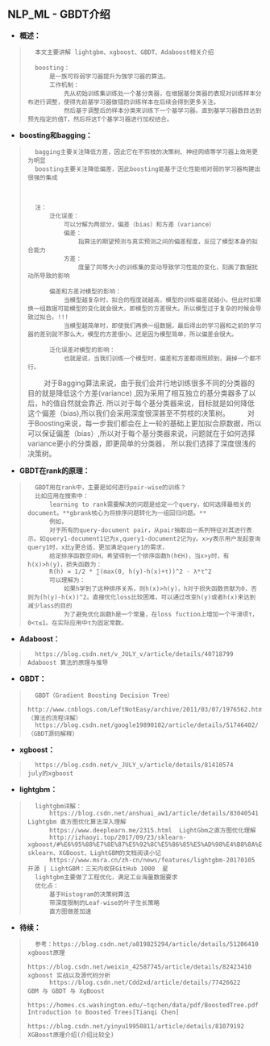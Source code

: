 ## NLP_ML - GBDT介绍
- **概述：**
>       本文主要讲解 lightgbm、xgboost、GBDT、Adaboost相关介绍
>
>       boosting：
>           是一族可将弱学习器提升为强学习器的算法。
>           工作机制：
>               先从初始训练集训练处一个基分类器，在根据基分类器的表现对训练样本分布进行调整，使得先前基学习器做错的训练样本在后续会得到更多关注。
>               然后基于调整后的样本分类来训练下一个基学习器。直到基学习器数目达到预先指定的值T，然后将这T个基学习器进行加权结合。
>
>

- **boosting和bagging：**
>       bagging主要关注降低方差，因此它在不剪枝的决策树、神经网络等学习器上效用更为明显
>       boosting主要关注降低偏差，因此boosting能基于泛化性能相对弱的学习器构建出很强的集成
>
>
>
>       注：
>           泛化误差：
>               可以分解为两部分，偏差（bias）和方差（variance）
>               偏差：
>                   指算法的期望预测与真实预测之间的偏差程度，反应了模型本身的拟合能力
>               方差：
>                   度量了同等大小的训练集的变动导致学习性能的变化，刻画了数据扰动所导致的影响
>
>           偏差和方差对模型的影响：
>               当模型越复杂时，拟合的程度就越高，模型的训练偏差就越小。但此时如果换一组数据可能模型的变化就会很大，即模型的方差很大。所以模型过于复杂的时候会导致过拟合。!!!
>               当模型越简单时，即使我们再换一组数据，最后得出的学习器和之前的学习器的差别就不那么大，模型的方差很小。还是因为模型简单，所以偏差会很大。
>
>           泛化误差对模型的影响：
>               也就是说，当我们训练一个模型时，偏差和方差都得照顾到，漏掉一个都不行。
>               对于Bagging算法来说，由于我们会并行地训练很多不同的分类器的目的就是降低这个方差(variance) ,因为采用了相互独立的基分类器多了以后，h的值自然就会靠近.
>                   所以对于每个基分类器来说，目标就是如何降低这个偏差（bias),所以我们会采用深度很深甚至不剪枝的决策树。
>               对于Boosting来说，每一步我们都会在上一轮的基础上更加拟合原数据，所以可以保证偏差（bias）,所以对于每个基分类器来说，问题就在于如何选择variance更小的分类器，即更简单的分类器，
>                   所以我们选择了深度很浅的决策树。
>
>
>
>

- **GBDT在rank的原理：**
>       GBDT用在rank中，主要是如何进行pair-wise的训练？
>       比如应用在搜索中：
>           learning to rank需要解决的问题是给定一个query，如何选择最相关的document。**gbrank核心为将排序问题转化为一组回归问题。**
>           例如，
>           对于所有的query-document pair，从pair抽取出一系列特征对其进行表示。如query1-document1记为x,query1-document2记为y。x>y表示用户发起查询query1时，x比y更合适，更加满足query1的需求，
>           给定排序函数空间H，希望得到一个排序函数h(h∈H)，当x>y时，有h(x)>h(y)，损失函数为：
>           R(h) = 1/2 * ∑(max(0, h(y)-h(x)+τ))^2 - λ*τ^2
>           可以理解为：
>               如果h学到了这种排序关系，则h(x)>h(y)，h对于损失函数贡献为0，否则为(h(y)-h(x))^2。直接优化loss比较困难，可以通过改变h(y)或者h(x)来达到减少lass的目的
>               为了避免优化函数h是一个常量，在loss fuction上增加一个平滑项τ，0<τ≤1。在实际应用中τ为固定常数。
>
>
>
>
>
>
>
>
>
>
>
>
>
>
>
>
>
>
>

- **Adaboost：**
>       https://blog.csdn.net/v_JULY_v/article/details/40718799   Adaboost 算法的原理与推导
>
>

- **GBDT：**
>       GBDT（Gradient Boosting Decision Tree）
>       http://www.cnblogs.com/LeftNotEasy/archive/2011/03/07/1976562.html  （算法的流程详解）
>       https://blog.csdn.net/google19890102/article/details/51746402/  （GBDT源码解释）
>
>

- **xgboost：**
>       https://blog.csdn.net/v_JULY_v/article/details/81410574     july的xgboost
>
>
>

- **lightgbm：**
>       lightgbm详解：
>           https://blog.csdn.net/anshuai_aw1/article/details/83040541  Lightgbm 直方图优化算法深入理解
>           https://www.deeplearn.me/2315.html  LightGbm之直方图优化理解
>           http://izhaoyi.top/2017/09/23/sklearn-xgboost/#%E6%95%88%E7%8E%87%E5%92%8C%E5%86%85%E5%AD%98%E4%B8%8A%E7%9A%84%E6%8F%90%E5%8D%87    sklearn、XGBoost、LightGBM的文档阅读小记
>           https://www.msra.cn/zh-cn/news/features/lightgbm-20170105   开源 | LightGBM：三天内收获GitHub 1000  星
>       lightgbm主要做了工程优化，满足工业海量数据要求
>       优化点：
>           基于Histogram的决策树算法
>           带深度限制的Leaf-wise的叶子生长策略
>           直方图做差加速
>
>
>
>
>

- **待续：**
>       参考：https://blog.csdn.net/a819825294/article/details/51206410    xgboost原理
>           https://blog.csdn.net/weixin_42587745/article/details/82423410      xgboost 实战以及源代码分析
>           https://blog.csdn.net/Cdd2xd/article/details/77426622   GBM 与 GBDT 与 XgBoost
>           https://homes.cs.washington.edu/~tqchen/data/pdf/BoostedTree.pdf    Introduction to Boosted Trees[Tianqi Chen]
>           https://blog.csdn.net/yinyu19950811/article/details/81079192    XGBoost原理介绍(介绍比较全)
>
>
>
>
>
>
>
>
>
>
>
>
>
>
>
>
